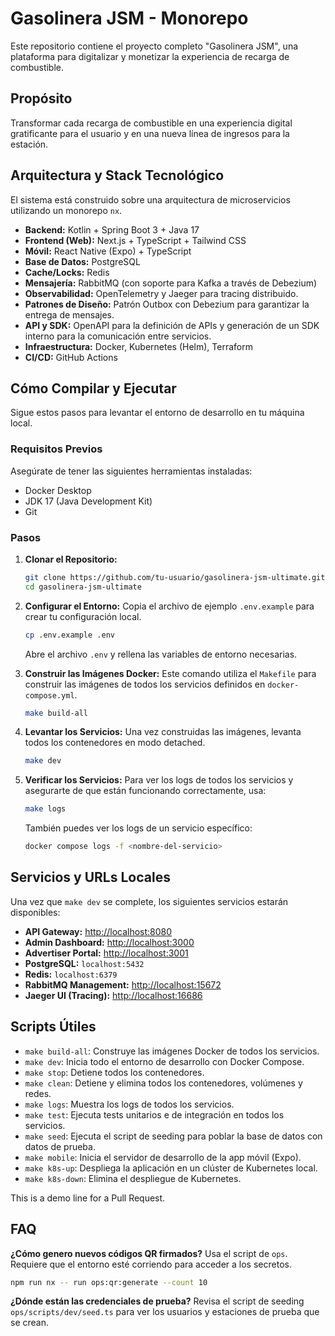 # Gasolinera JSM - Monorepo

Este repositorio contiene el proyecto completo "Gasolinera JSM", una plataforma para digitalizar y monetizar la experiencia de recarga de combustible.

## Propósito

<!-- Vercel deployment trigger -->

Transformar cada recarga de combustible en una experiencia digital gratificante para el usuario y en una nueva línea de ingresos para la estación.

## Arquitectura y Stack Tecnológico

El sistema está construido sobre una arquitectura de microservicios utilizando un monorepo `nx`.

-   **Backend:** Kotlin + Spring Boot 3 + Java 17
-   **Frontend (Web):** Next.js + TypeScript + Tailwind CSS
-   **Móvil:** React Native (Expo) + TypeScript
-   **Base de Datos:** PostgreSQL
-   **Cache/Locks:** Redis
-   **Mensajería:** RabbitMQ (con soporte para Kafka a través de Debezium)
-   **Observabilidad:** OpenTelemetry y Jaeger para tracing distribuido.
-   **Patrones de Diseño:** Patrón Outbox con Debezium para garantizar la entrega de mensajes.
-   **API y SDK:** OpenAPI para la definición de APIs y generación de un SDK interno para la comunicación entre servicios.
-   **Infraestructura:** Docker, Kubernetes (Helm), Terraform
-   **CI/CD:** GitHub Actions

## Cómo Compilar y Ejecutar

Sigue estos pasos para levantar el entorno de desarrollo en tu máquina local.

### Requisitos Previos

Asegúrate de tener las siguientes herramientas instaladas:

-   Docker Desktop
-   JDK 17 (Java Development Kit)
-   Git

### Pasos

1.  **Clonar el Repositorio:**
    ```bash
    git clone https://github.com/tu-usuario/gasolinera-jsm-ultimate.git
    cd gasolinera-jsm-ultimate
    ```

2.  **Configurar el Entorno:**
    Copia el archivo de ejemplo `.env.example` para crear tu configuración local.
    ```bash
    cp .env.example .env
    ```
    Abre el archivo `.env` y rellena las variables de entorno necesarias.

3.  **Construir las Imágenes Docker:**
    Este comando utiliza el `Makefile` para construir las imágenes de todos los servicios definidos en `docker-compose.yml`.
    ```bash
    make build-all
    ```

4.  **Levantar los Servicios:**
    Una vez construidas las imágenes, levanta todos los contenedores en modo detached.
    ```bash
    make dev
    ```

5.  **Verificar los Servicios:**
    Para ver los logs de todos los servicios y asegurarte de que están funcionando correctamente, usa:
    ```bash
    make logs
    ```
    También puedes ver los logs de un servicio específico:
    ```bash
    docker compose logs -f <nombre-del-servicio>
    ```

## Servicios y URLs Locales

Una vez que `make dev` se complete, los siguientes servicios estarán disponibles:

-   **API Gateway:** [http://localhost:8080](http://localhost:8080)
-   **Admin Dashboard:** [http://localhost:3000](http://localhost:3000)
-   **Advertiser Portal:** [http://localhost:3001](http://localhost:3001)
-   **PostgreSQL:** `localhost:5432`
-   **Redis:** `localhost:6379`
-   **RabbitMQ Management:** [http://localhost:15672](http://localhost:15672)
-   **Jaeger UI (Tracing):** [http://localhost:16686](http://localhost:16686)

## Scripts Útiles

-   `make build-all`: Construye las imágenes Docker de todos los servicios.
-   `make dev`: Inicia todo el entorno de desarrollo con Docker Compose.
-   `make stop`: Detiene todos los contenedores.
-   `make clean`: Detiene y elimina todos los contenedores, volúmenes y redes.
-   `make logs`: Muestra los logs de todos los servicios.
-   `make test`: Ejecuta tests unitarios e de integración en todos los servicios.
-   `make seed`: Ejecuta el script de seeding para poblar la base de datos con datos de prueba.
-   `make mobile`: Inicia el servidor de desarrollo de la app móvil (Expo).
-   `make k8s-up`: Despliega la aplicación en un clúster de Kubernetes local.
-   `make k8s-down`: Elimina el despliegue de Kubernetes.

This is a demo line for a Pull Request.

## FAQ

**¿Cómo genero nuevos códigos QR firmados?**
Usa el script de `ops`. Requiere que el entorno esté corriendo para acceder a los secretos.
```bash
npm run nx -- run ops:qr:generate --count 10
```

**¿Dónde están las credenciales de prueba?**
Revisa el script de seeding `ops/scripts/dev/seed.ts` para ver los usuarios y estaciones de prueba que se crean.
